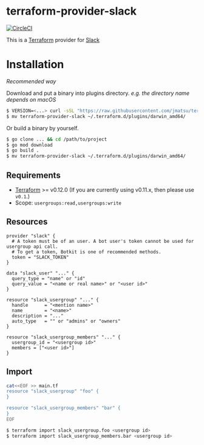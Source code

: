 # terraform-provider-slack

[![CircleCI](https://circleci.com/gh/jmatsu/terraform-provider-slack.svg?style=svg)](https://circleci.com/gh/jmatsu/terraform-provider-slack)

This is a [Terraform](https://www.terraform.io/) provider for [Slack](https://slack.com)

# Installation

*Recommended way*

Download and put a binary into plugins directory. *e.g. the directory name depends on macOS*

```bash
$ VERSION=<...> curl -sSL "https://raw.githubusercontent.com/jmatsu/terraform-provider-slack/master/scripts/download.sh" | bash
$ mv terraform-provider-slack ~/.terraform.d/plugins/darwin_amd64/
```

Or build a binary by yourself.

```bash
$ go clone ... && cd /path/to/project
$ go mod download
$ go build .
$ mv terraform-provider-slack ~/.terraform.d/plugins/darwin_amd64/
```

## Requirements

- [Terraform](https://www.terraform.io/downloads.html) >= v0.12.0 (If you are currently using v0.11.x, then please use `v0.1`.)
- Scope: `usergroups:read,usergroups:write`

## Resources

```hcl
provider "slack" {
  # A token must be of an user. A bot user's token cannot be used for usergroup api call.
  # To get a token, Botkit is one of recommended methods.
  token = "SLACK_TOKEN"
}

data "slack_user" "..." {
  query_type = "name" or "id"
  query_value = "<name or real name>" or "<user id>"
}

resource "slack_usergroup" "..." {
  handle      = "<mention name>"
  name        = "<name>"
  description = "..."
  auto_type   = "" or "admins" or "owners"
}

resource "slack_usergroup_members" "..." {
  usergroup_id = "<usergroup id>"
  members = ["<user id>"]
}
```

## Import

```bash
cat<<EOF >> main.tf
resource "slack_usergroup" "foo" {
}

resource "slack_usergroup_members" "bar" {
}
EOF

$ terraform import slack_usergroup.foo <usergroup id>
$ terraform import slack_usergroup_members.bar <usergroup id>
```
